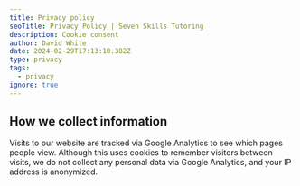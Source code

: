 ```yaml
---
title: Privacy policy
seoTitle: Privacy Policy | Seven Skills Tutoring
description: Cookie consent
author: David White
date: 2024-02-29T17:13:10.382Z
type: privacy
tags:
  - privacy
ignore: true
---
```

## How we collect information

Visits to our website are tracked via Google Analytics to see which pages people view. Although this uses cookies to remember visitors between visits, we do not collect any personal data via Google Analytics, and your IP address is anonymized.
